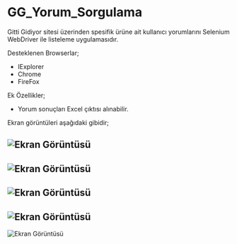 # GG_Yorum_Sorgulama
Gitti Gidiyor sitesi üzerinden spesifik ürüne ait kullanıcı yorumlarını Selenium WebDriver ile listeleme uygulamasıdır.

Desteklenen Browserlar;
- IExplorer
- Chrome
- FireFox

Ek Özellikler;
- Yorum sonuçları Excel çıktısı alınabilir.


Ekran görüntüleri aşağıdaki gibidir;

![Ekran Görüntüsü](http://s16.postimg.org/g9orz466d/Bos.jpg)   
----
![Ekran Görüntüsü](http://s21.postimg.org/xgt4mx3uf/image.jpg)
----
![Ekran Görüntüsü](http://s30.postimg.org/dqqwp5bg1/image.jpg)
-----
![Ekran Görüntüsü](http://s23.postimg.org/411tfxvmj/image.jpg)   
---
![Ekran Görüntüsü](http://s29.postimg.org/j38gzdjvb/image.jpg)   

